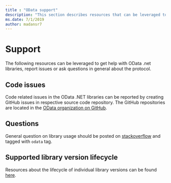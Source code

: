 ```yaml
---
title : "OData support"
description: "This section describes resources that can be leveraged to get help with OData .net libraries, report issues or ask questions in general about the protocol."
ms.date: 7/1/2019
author: madansr7
---
```


# Support

The following resources can be leveraged to get help with OData .net libraries, report issues or ask questions in general about the protocol.

## Code issues

Code related issues in the OData .NET libraries can be reported by creating GitHub issues in respective source code repository. The GitHub repositories are located in the [OData organization on GitHub](https://github.com/OData/).

## Questions

General question on library usage should be posted on [stackoverflow](https://stackoverflow.com/questions/tagged/odata) and tagged with `odata` tag.

## Supported library version lifecycle

Resources about the lifecycle of individual library versions can be found [here](./version-lifecycle.md).

